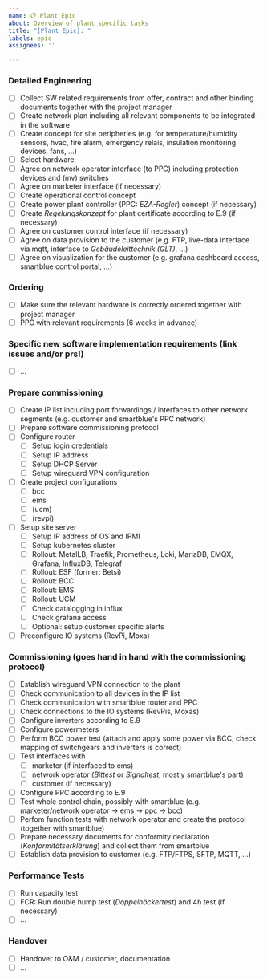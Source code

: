 ```yaml
---
name: 📋 Plant Epic
about: Overview of plant specific tasks
title: "[Plant Epic]: "
labels: epic
assignees: ''

---
```


<!--
This is a proposed minimum (!) list of plant related tasks. Feel free to add more tasks relevant for the specific plant or to customize. But focus on an overview in this epic, i.e. do not go too much into details.
Each bullet point can easily be changed to an issue and described in more detail there.
-->

### Detailed Engineering
- [ ] Collect SW related requirements from offer, contract and other binding documents together with the project manager
- [ ] Create network plan including all relevant components to be integrated in the software
- [ ] Create concept for site peripheries (e.g. for temperature/humidity sensors, hvac, fire alarm, emergency relais, insulation monitoring devices, fans, ...)
- [ ] Select hardware
- [ ] Agree on network operator interface (to PPC) including protection devices and (mv) switches
- [ ] Agree on marketer interface (if necessary)
- [ ] Create operational control concept
- [ ] Create power plant controller (PPC: *EZA-Regler*) concept (if necessary)
- [ ] Create *Regelungskonzept* for plant certificate according to E.9 (if necessary)
- [ ] Agree on customer control interface (if necessary)
- [ ] Agree on data provision to the customer (e.g. FTP, live-data interface via mqtt, interface to *Gebäudeleittechnik (GLT)*, ...)
- [ ] Agree on visualization for the customer (e.g. grafana dashboard access, smartblue control portal, ...)

### Ordering
- [ ] Make sure the relevant hardware is correctly ordered together with project manager
- [ ] PPC with relevant requirements (6 weeks in advance)

### Specific new software implementation requirements (link issues and/or prs!)
- [ ] ...

### Prepare commissioning
- [ ] Create IP list including port forwardings / interfaces to other network segments (e.g. customer and smartblue's PPC network)
- [ ] Prepare software commissioning protocol
- [ ] Configure router
  - [ ] Setup login credentials  
  - [ ] Setup IP address  
  - [ ] Setup DHCP Server  
  - [ ] Setup wireguard VPN configuration 
- [ ] Create project configurations
  - [ ] bcc
  - [ ] ems
  - [ ] (ucm)
  - [ ] (revpi)
- [ ] Setup site server
  - [ ] Setup IP address of OS and IPMI
  - [ ] Setup kubernetes cluster
  - [ ] Rollout: MetalLB, Traefik, Prometheus, Loki, MariaDB, EMQX, Grafana, InfluxDB, Telegraf
  - [ ] Rollout: ESF (former: Betsi)
  - [ ] Rollout: BCC
  - [ ] Rollout: EMS
  - [ ] Rollout: UCM
  - [ ] Check datalogging in influx
  - [ ] Check grafana access
  - [ ] Optional: setup customer specific alerts
- [ ] Preconfigure IO systems (RevPi, Moxa)

### Commissioning (goes hand in hand with the commissioning protocol)
- [ ] Establish wireguard VPN connection to the plant
- [ ] Check communication to all devices in the IP list
- [ ] Check communication with smartblue router and PPC
- [ ] Check connections to the IO systems (RevPis, Moxas)
- [ ] Configure inverters according to E.9
- [ ] Configure powermeters
- [ ] Perform BCC power test (attach and apply some power via BCC, check mapping of switchgears and inverters is correct)
- [ ] Test interfaces with
  - [ ] marketer (if interfaced to ems)
  - [ ] network operator (*Bittest* or *Signaltest*, mostly smartblue's part)
  - [ ] customer (if necessary)
- [ ] Configure PPC according to E.9  
- [ ] Test whole control chain, possibly with smartblue (e.g. marketer/network operator -> ems -> ppc -> bcc)  
- [ ] Perfom function tests with network operator and create the protocol (together with smartblue)
- [ ] Prepare necessary documents for conformity declaration (*Konformitätserklärung*) and collect them from smartblue
- [ ] Establish data provision to customer (e.g. FTP/FTPS, SFTP, MQTT, ...)

### Performance Tests
- [ ] Run capacity test
- [ ] FCR: Run double hump test (*Doppelhöckertest*) and 4h test (if necessary)
- [ ] ...

### Handover
- [ ] Handover to O&M / customer, documentation
- [ ] ... 
